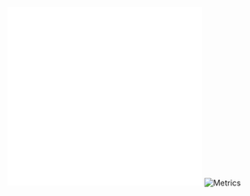 <div>
    <picture>
        <img src="https://github.com/tywysocki/tywysocki/blob/main/metrics.plugin.leetcode.svg" alt="Metrics" width="350">
    </picture>
    <picture>
        <img src="" alt="Metrics" width="350">
    </picture>
</div>
